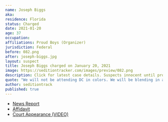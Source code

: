 ```yaml
---
name: Joseph Biggs
aka:
residence: Florida
status: Charged
date: 2021-01-20
age: 37
occupation:
affiliations: Proud Boys (Organizer)
jurisdiction: Federal
before: 082.png
after: joseph-biggs.jpg
layout: suspect
title: Joseph Biggs charged on January 20, 2021
image: https://seditiontracker.com/images/preview/082.png
description: Click for latest case details. Suspects innocent until proven guilty.
quote: "We will not be attending DC in colors. We will be blending in as one of you. You won’t see us. You’ll even think we are you...We are going to smell like you, move like you, and look like you."
author: seditiontrack
published: true
---
```


- [News Report](https://www.thedailybeast.com/joseph-biggs-proud-boys-leader-arrested-for-storming-us-capitol)
- [Affidavit](https://www.justice.gov/opa/page/file/1357251/download)
- [Court Appearance (VIDEO)](https://www.youtube.com/watch?v=G9hkJRbSptI)
